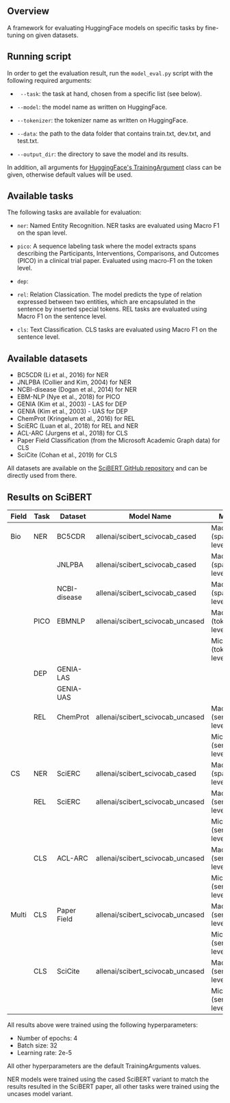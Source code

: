 ## Overview

A framework for evaluating HuggingFace models on specific tasks by fine-tuning on given datasets.

## Running script

In order to get the evaluation result, run the ```model_eval.py``` script with the following required arguments:


* ``` --task```: the task at hand, chosen from a specific list (see below).
  
* ```--model```: the model name as written on HuggingFace.

* ```--tokenizer```: the tokenizer name as written on HuggingFace.

* ```--data```: the path to the data folder that contains train.txt, dev.txt, and test.txt.

* ```--output_dir```: the directory to save the model and its results.

In addition, all arguments for [HuggingFace's TrainingArgument](https://huggingface.co/docs/transformers/en/main_classes/trainer#transformers.TrainingArguments) class can be given, otherwise default values will be used.

## Available tasks

The following tasks are available for evaluation:

* ```ner```: Named Entity Recognition. NER tasks are evaluated using Macro F1 on the span level.

* ```pico```:  A sequence labeling task where the model extracts spans describing the Participants, Interventions, Comparisons, and Outcomes (PICO) in a clinical trial paper.
Evaluated using macro-F1 on the token level.

* ```dep```:

* ```rel```: Relation Classication. The model predicts the type of relation expressed between two entities, which are encapsulated in the sentence by inserted special tokens. REL tasks are evaluated using Macro F1 on the sentence level.

* ```cls```: Text Classification. CLS tasks are evaluated using Macro F1 on the sentence level.

## Available datasets

* BC5CDR (Li et al., 2016) for NER
* JNLPBA (Collier and Kim, 2004) for NER
* NCBI-disease (Dogan et al., 2014) for NER
* EBM-NLP (Nye et al., 2018) for PICO
* GENIA (Kim et al., 2003) - LAS for DEP
* GENIA (Kim et al., 2003) - UAS for DEP
* ChemProt (Kringelum et al., 2016) for REL
* SciERC (Luan et al., 2018) for REL and NER
* ACL-ARC (Jurgens et al., 2018) for CLS
* Paper Field Classification (from the Microsoft Academic Graph data) for CLS
* SciCite (Cohan et al., 2019) for CLS

All datasets are available on the [SciBERT GitHub repository](https://github.com/allenai/scibert/tree/master/data) and can be directly used from there.

## Results on SciBERT

| Field | Task | Dataset      | Model Name                       | Metric                 | Result  |
|-------|------|--------------|----------------------------------|------------------------|---------|
| Bio   | NER  | BC5CDR       | allenai/scibert_scivocab_cased | Macro F1 (span-level)  | 0.94378 |
|       |      | JNLPBA       | allenai/scibert_scivocab_cased | Macro F1 (span-level)  | 0.93917 |
|       |      | NCBI-disease | allenai/scibert_scivocab_cased | Macro F1 (span-level)  | 0.88986 |
|       | PICO | EBMNLP       | allenai/scibert_scivocab_uncased | Macro F1 (token-level) | 0.78838 |
|       |      |              |                                   | Micro F1 (token-level) | 0.97080 |
|       | DEP  | GENIA-LAS    |                                  |                        |         |
|       |      | GENIA-UAS    |                                  |                        |         |
|       | REL  | ChemProt     | allenai/scibert_scivocab_uncased | Macro F1 (sentence-level)| 0.57377|
|       |       |             |                                  | Micro F1 (sentence-level)| 0.84607|
| CS    | NER  | SciERC       | allenai/scibert_scivocab_cased | Macro F1 (span-level)  | 0.62328 |
|       | REL  | SciERC       | allenai/scibert_scivocab_uncased | Macro F1 (sentence-level)| 0.78592|
|       |       |              |                                 | Micro F1 (sentence-level)| 0.86242|
|       | CLS  | ACL-ARC      | allenai/scibert_scivocab_uncased | Macro F1 (sentence-level)| 0.59925|
|       |       |             |                                  | Micro F1 (sentence-level)| 0.76978|
| Multi | CLS  | Paper Field  | allenai/scibert_scivocab_uncased | Macro F1 (sentence-level)| 0.74535|
|        |     |              |                                  | Micro F1 (sentence-level)| 0.74602|
|       | CLS  | SciCite      | allenai/scibert_scivocab_uncased | Macro F1 (sentence-level)| 0.85473|
|       |      |              |                                  | Micro F1 (sentence-level)| 0.86674|


All results above were trained using the following hyperparameters: 
* Number of epochs: 4
* Batch size: 32
* Learning rate: 2e-5

All other hyperparameters are the default TrainingArguments values. 

NER models were trained using the cased SciBERT variant to match the results resulted in the SciBERT paper, all other tasks were trained using the uncases model variant. 
